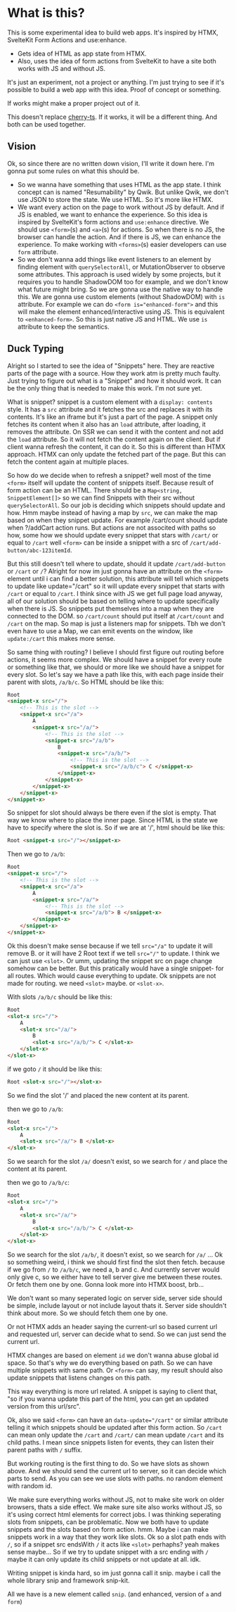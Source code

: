 # What is this?

This is some experimental idea to build web apps. It's inspired by HTMX, SvelteKit Form Actions and use:enhance.

- Gets idea of HTML as app state from HTMX.
- Also, uses the idea of form actions from SvelteKit to have a site both works with JS and without JS.

It's just an experiment, not a project or anything. I'm just trying to see if it's possible to build a web app with this idea. Proof of concept or something.

If works might make a proper project out of it.

This doesn't replace [cherry-ts](https://github.com/DeepDoge/cherry-ts). If it works, it will be a different thing. And both can be used together.

## Vision

Ok, so since there are no written down vision, I'll write it down here.
I'm gonna put some rules on what this should be.

- So we wanna have something that uses HTML as the app state. I think concept can is named "Resumability" by Qwik. But unlike Qwik, we don't use JSON to store the state. We use HTML. So it's more like HTMX.
- We want every action on the page to work without JS by default. And if JS is enabled, we want to enhance the experience. So this idea is inspired by SvelteKit's form actions and `use:enhance` directive. We should use `<form>`(s) and `<a>`(s) for actions. So when there is no JS, the browser can handle the action. And if there is JS, we can enhance the experience. To make working with `<forms>`(s) easier developers can use `form` attribute.
- So we don't wanna add things like event listeners to an element by finding element with `querySelectorAll`, or MutationObserver to observe some attributes.
  This approach is used widely by some projects, but it requires you to handle ShadowDOM too for example, and we don't know what future might bring.
  So we are gonna use the native way to handle this. We are gonna use custom elements (without ShadowDOM) with `is` attribute. For example we can do `<form is="enhanced-form">` and this will make the element enhanced/interactive using JS. This is equivalent to `<enhanced-form>`. So this is just native JS and HTML. We use `is` attribute to keep the semantics.

## Duck Typing

Alright so I started to see the idea of "Snippets" here. They are reactive parts of the page with a source. How they work atm is pretty much faulty. Just trying to figure out what is a "Snippet" and how it should work. It can be the only thing that is needed to make this work. I'm not sure yet.

What is snippet? snippet is a custom element with a `display: contents` style. It has a `src` attribute and it fetches the src and replaces it with its contents. It's like an iframe but it's just a part of the page. A snippet only fetches its content when it also has an `load` attribute, after loading, it removes the attribute. On SSR we can send it with the content and not add the `load` attribute. So it will not fetch the content again on the client. But if client wanna refresh the content, it can do it. So this is different than HTMX approach. HTMX can only update the fetched part of the page. But this can fetch the content again at multiple places.

So how do we decide when to refresh a snippet? well most of the time `<form>` itself will update the content of snippets itself. Because result of form action can be an HTML. There should be a `Map<string, SnippetElement[]>` so we can find Snippets with their src without `querySelectorAll`. So our job is deciding which snippets should update and how. Hmm maybe instead of having a map by `src`, we can make the map based on when they snippet update. For example /cart/count should update when ?/addCart action runs. But actions are not associted with paths so how, some how we should update every snippet that stars with `/cart/` or equal to `/cart` well `<form>` can be inside a snippet with a src of `/cart/add-button/abc-123itemId`.

But this still doesn't tell where to update, should it update `/cart/add-button` or `/cart` or `/`? Alright for now im just gonna have an attribute on the `<form>` element until i can find a better solution, this attribute will tell which snippets to update like update="/cart" so it will update every snippet that starts with `/cart` or equal to `/cart`. I think since with JS we get full page load anyway, all of our solution should be based on telling where to update specifically when there is JS. So snippets put themselves into a map when they are connected to the DOM. so `/cart/count` should put itself at `/cart/count` and `/cart` on the map. So map is just a listeners map for snippets. Tbh we don't even have to use a Map, we can emit events on the window, like `update:/cart` this makes more sense.

So same thing with routing? I believe I should first figure out routing before actions, it seems more complex. We should have a snippet for every route or something like that, we should or more like we should have a snippet for every slot. So let's say we have a path like this, with each page inside their parent with slots, `/a/b/c`. So HTML should be like this:

```html
Root
<snippet-x src="/">
	<!-- This is the slot -->
	<snippet-x src="/a">
		A
		<snippet-x src="/a/">
			<!-- This is the slot -->
			<snippet-x src="/a/b">
				B
				<snippet-x src="/a/b/">
					<!-- This is the slot -->
					<snippet-x src="/a/b/c"> C </snippet-x>
				</snippet-x>
			</snippet-x>
		</snippet-x>
	</snippet-x>
</snippet-x>
```

So snippet for slot should always be there even if the slot is empty. That way we know where to place the inner page. Since HTML is the state we have to specify where the slot is.
So if we are at '/', html should be like this:

```html
Root <snippet-x src="/"></snippet-x>
```

Then we go to `/a/b`:

```html
Root
<snippet-x src="/">
	<!-- This is the slot -->
	<snippet-x src="/a">
		A
		<snippet-x src="/a/">
			<!-- This is the slot -->
			<snippet-x src="/a/b"> B </snippet-x>
		</snippet-x>
	</snippet-x>
</snippet-x>
```

Ok this doesn't make sense because if we tell `src="/a"` to update it will remove B. or it will have 2 Root text if we tell `src="/"` to update. I think we can just use `<slot>`.
Or umm, updating the snippet src on page change somehow can be better. But this pratically would have a single snippet- for all routes. Which would cause everything to update.
Ok snippets are not made for routing. we need `<slot>` maybe. or `<slot-x>`.

With slots `/a/b/c` should be like this:

```html
Root
<slot-x src="/">
	A
	<slot-x src="/a/">
		B
		<slot-x src="/a/b/"> C </slot-x>
	</slot-x>
</slot-x>
```

if we goto `/` it should be like this:

```html
Root <slot-x src="/"></slot-x>
```

So we find the slot '/' and placed the new content at its parent.

then we go to `/a/b`:

```html
Root
<slot-x src="/">
	A
	<slot-x src="/a/"> B </slot-x>
</slot-x>
```

So we search for the slot `/a/` doesn't exist, so we search for `/` and place the content at its parent.

then we go to `/a/b/c`:

```html
Root
<slot-x src="/">
	A
	<slot-x src="/a/">
		B
		<slot-x src="/a/b/"> C </slot-x>
	</slot-x>
</slot-x>
```

So we search for the slot `/a/b/`, it doesn't exist, so we search for `/a/` ...
Ok so something weird, i think we should first find the slot then fetch. because if we go from `/` to `/a/b/c`, we need a, b and c.
And currently server would only give c, so we either have to tell server give me between these routes. Or fetch them one by one.
Gonna look more into HTMX boost, brb...

We don't want so many seperated logic on server side, server side should be simple, include layout or not include layout thats it.
Server side shouldn't think about more. So we should fetch them one by one.

Or not HTMX adds an header saying the current-url so based current url and requested url, server can decide what to send.
So we can just send the current url.

HTMX changes are based on element `id` we don't wanna abuse global id space. So that's why we do everything based on path. So we can have multiple snippets with same path. Or `<form>` can say, my result should also update snippets that listens changes on this path.

This way everything is more url related.
A snippet is saying to client that, "so if you wanna update this part of the html, you can get an updated version from this url/src".

Ok, also we said `<form>` can have an `data-update="/cart"` or similar attribute telling it which snippets should be updated after this form action. So `/cart` can mean only update the `/cart` and `/cart/` can mean update `/cart` and its child paths. I mean since snippets listen for events, they can listen their parent paths with `/` suffix.

But working routing is the first thing to do. So we have slots as shown above. And we should send the current url to server, so it can decide which parts to send. As you can see we use slots with paths. no random element with random id.

We make sure everything works without JS, not to make site work on older browsers, thats a side effect. We make sure site also works without JS, so it's using correct html elements for correct jobs. I was thinking seperating slots from snippets, can be problematic. Now we both have to update snippets and the slots based on form action. hmm. Maybe i can make snippets work in a way that they work like slots.
Ok so a slot path ends with `/`, so if a snippet src endsWith `/` it acts like `<slot>` perhaphs? yeah makes sense maybe... So if we try to update snippet with a src ending with `/` maybe it can only update its child snippets or not update at all. idk.

Writing snippet is kinda hard, so im just gonna call it snip. maybe i call the whole library snip and framework snip-kit.

All we have is a new element called `snip`. (and enhanced, version of `a` and `form`)
